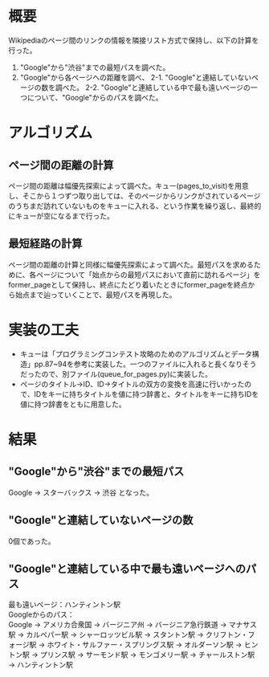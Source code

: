 # 概要
Wikipediaのページ間のリンクの情報を隣接リスト方式で保持し、以下の計算を行った。
1. \"Google\"から\"渋谷\"までの最短パスを調べた。
2. \"Google\"から各ページへの距離を調べ、
    2-1. \"Google\"と連結していないページの数を調べた。
    2-2. \"Google\"と連結している中で最も遠いページの一つについて、\"Google\"からのパスを調べた。

# アルゴリズム
## ページ間の距離の計算
ページ間の距離は幅優先探索によって調べた。キュー(pages_to_visit)を用意し、そこから１つずつ取り出しては、そのページからリンクがされているページのうちまだ訪れていないものをキューに入れる、という作業を繰り返し、最終的にキューが空になるまで行った。

## 最短経路の計算
ページ間の距離の計算と同様に幅優先探索によって調べた。最短パスを求めるために、各ページについて「始点からの最短パスにおいて直前に訪れるページ」をformer_pageとして保持し、終点にたどり着いたときにformer_pageを終点から始点まで辿っていくことで、最短パスを再現した。

# 実装の工夫
* キューは「プログラミングコンテスト攻略のためのアルゴリズムとデータ構造」pp.87~94を参考に実装した。一つのファイルに入れると長くなりそうだったので、別ファイル(queue_for_pages.py)に実装した。
* ページのタイトル→ID、ID→タイトルの双方の変換を高速に行いかったので、IDをキーに持ちタイトルを値に持つ辞書と、タイトルをキーに持ちIDを値に持つ辞書をともに用意した。

# 結果
## \"Google\"から\"渋谷\"までの最短パス
Google → スターバックス → 渋谷 となった。

## \"Google\"と連結していないページの数
0個であった。

## \"Google\"と連結している中で最も遠いページへのパス
最も遠いページ：ハンティントン駅  
Googleからのパス：  
Google →
アメリカ合衆国 →
バージニア州 →
バージニア急行鉄道 →
マナサス駅 →
カルペパー駅 →
シャーロッツビル駅 →
スタントン駅 →
クリフトン・フォージ駅 →
ホワイト・サルファー・スプリングス駅 →
オルダーソン駅 →
ヒントン駅 →
プリンス駅 →
サーモンド駅 →
モンゴメリー駅 →
チャールストン駅 →
ハンティントン駅